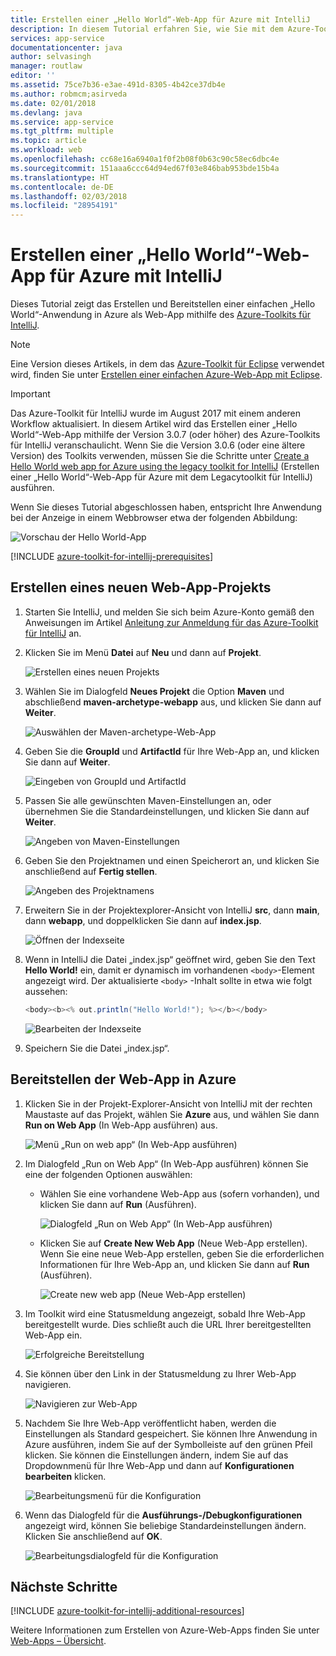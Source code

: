 ```yaml
---
title: Erstellen einer „Hello World“-Web-App für Azure mit IntelliJ
description: In diesem Tutorial erfahren Sie, wie Sie mit dem Azure-Toolkit für IntelliJ eine „Hello World“-Web-App für Azure erstellen.
services: app-service
documentationcenter: java
author: selvasingh
manager: routlaw
editor: ''
ms.assetid: 75ce7b36-e3ae-491d-8305-4b42ce37db4e
ms.author: robmcm;asirveda
ms.date: 02/01/2018
ms.devlang: java
ms.service: app-service
ms.tgt_pltfrm: multiple
ms.topic: article
ms.workload: web
ms.openlocfilehash: cc68e16a6940a1f0f2b08f0b63c90c58ec6dbc4e
ms.sourcegitcommit: 151aaa6ccc64d94ed67f03e846bab953bde15b4a
ms.translationtype: HT
ms.contentlocale: de-DE
ms.lasthandoff: 02/03/2018
ms.locfileid: "28954191"
---
```

# <a name="create-a-hello-world-web-app-for-azure-using-intellij"></a>Erstellen einer „Hello World“-Web-App für Azure mit IntelliJ

Dieses Tutorial zeigt das Erstellen und Bereitstellen einer einfachen „Hello World“-Anwendung in Azure als Web-App mithilfe des [Azure-Toolkits für IntelliJ].

> [!NOTE]
>
> Eine Version dieses Artikels, in dem das [Azure-Toolkit für Eclipse] verwendet wird, finden Sie unter [Erstellen einer einfachen Azure-Web-App mit Eclipse][eclipse-hello-world].
>

> [!IMPORTANT]
> 
> Das Azure-Toolkit für IntelliJ wurde im August 2017 mit einem anderen Workflow aktualisiert. In diesem Artikel wird das Erstellen einer „Hello World“-Web-App mithilfe der Version 3.0.7 (oder höher) des Azure-Toolkits für IntelliJ veranschaulicht. Wenn Sie die Version 3.0.6 (oder eine ältere Version) des Toolkits verwenden, müssen Sie die Schritte unter [Create a Hello World web app for Azure using the legacy toolkit for IntelliJ][Legacy Version] (Erstellen einer „Hello World“-Web-App für Azure mit dem Legacytoolkit für IntelliJ) ausführen.
> 

Wenn Sie dieses Tutorial abgeschlossen haben, entspricht Ihre Anwendung bei der Anzeige in einem Webbrowser etwa der folgenden Abbildung:

![Vorschau der Hello World-App][browse-web-app]

[!INCLUDE [azure-toolkit-for-intellij-prerequisites](../includes/azure-toolkit-for-intellij-prerequisites.md)]

## <a name="create-a-new-web-app-project"></a>Erstellen eines neuen Web-App-Projekts

1. Starten Sie IntelliJ, und melden Sie sich beim Azure-Konto gemäß den Anweisungen im Artikel [Anleitung zur Anmeldung für das Azure-Toolkit für IntelliJ][intelliJ-sign-in-instructions] an.

1. Klicken Sie im Menü **Datei** auf **Neu** und dann auf **Projekt**.
   
   ![Erstellen eines neuen Projekts][file-new-project]

1. Wählen Sie im Dialogfeld **Neues Projekt** die Option **Maven** und abschließend **maven-archetype-webapp** aus, und klicken Sie dann auf **Weiter**.
   
   ![Auswählen der Maven-archetype-Web-App][maven-archetype-webapp]
   
1. Geben Sie die **GroupId** und **ArtifactId** für Ihre Web-App an, und klicken Sie dann auf **Weiter**.
   
   ![Eingeben von GroupId und ArtifactId][groupid-and-artifactid]

1. Passen Sie alle gewünschten Maven-Einstellungen an, oder übernehmen Sie die Standardeinstellungen, und klicken Sie dann auf **Weiter**.
   
   ![Angeben von Maven-Einstellungen][maven-options]

1. Geben Sie den Projektnamen und einen Speicherort an, und klicken Sie anschließend auf **Fertig stellen**.
   
   ![Angeben des Projektnamens][project-name]

1. Erweitern Sie in der Projektexplorer-Ansicht von IntelliJ **src**, dann **main**, dann **webapp**, und doppelklicken Sie dann auf **index.jsp**.
   
   ![Öffnen der Indexseite][open-index-page]

1. Wenn in IntelliJ die Datei „index.jsp“ geöffnet wird, geben Sie den Text **Hello World!** ein, damit er dynamisch im vorhandenen `<body>`-Element angezeigt wird. Der aktualisierte `<body>` -Inhalt sollte in etwa wie folgt aussehen:
   
   ```java
   <body><b><% out.println("Hello World!"); %></b></body>
   ``` 

   ![Bearbeiten der Indexseite][edit-index-page]

1. Speichern Sie die Datei „index.jsp“.

## <a name="deploy-your-web-app-to-azure"></a>Bereitstellen der Web-App in Azure

1. Klicken Sie in der Projekt-Explorer-Ansicht von IntelliJ mit der rechten Maustaste auf das Projekt, wählen Sie **Azure** aus, und wählen Sie dann **Run on Web App** (In Web-App ausführen) aus.
   
   ![Menü „Run on web app“ (In Web-App ausführen)][run-on-web-app-menu]

1. Im Dialogfeld „Run on Web App“ (In Web-App ausführen) können Sie eine der folgenden Optionen auswählen:

   * Wählen Sie eine vorhandene Web-App aus (sofern vorhanden), und klicken Sie dann auf **Run** (Ausführen).

      ![Dialogfeld „Run on Web App“ (In Web-App ausführen)][run-on-web-app-dialog]

   * Klicken Sie auf **Create New Web App** (Neue Web-App erstellen). Wenn Sie eine neue Web-App erstellen, geben Sie die erforderlichen Informationen für Ihre Web-App an, und klicken Sie dann auf **Run** (Ausführen).

      ![Create new web app (Neue Web-App erstellen)][create-new-web-app-dialog]

1. Im Toolkit wird eine Statusmeldung angezeigt, sobald Ihre Web-App bereitgestellt wurde. Dies schließt auch die URL Ihrer bereitgestellten Web-App ein.

   ![Erfolgreiche Bereitstellung][successfully-deployed]

1. Sie können über den Link in der Statusmeldung zu Ihrer Web-App navigieren.

   ![Navigieren zur Web-App][browse-web-app]

1. Nachdem Sie Ihre Web-App veröffentlicht haben, werden die Einstellungen als Standard gespeichert. Sie können Ihre Anwendung in Azure ausführen, indem Sie auf der Symbolleiste auf den grünen Pfeil klicken. Sie können die Einstellungen ändern, indem Sie auf das Dropdownmenü für Ihre Web-App und dann auf **Konfigurationen bearbeiten** klicken.

   ![Bearbeitungsmenü für die Konfiguration][edit-configuration-menu]

1. Wenn das Dialogfeld für die **Ausführungs-/Debugkonfigurationen** angezeigt wird, können Sie beliebige Standardeinstellungen ändern. Klicken Sie anschließend auf **OK**.

   ![Bearbeitungsdialogfeld für die Konfiguration][edit-configuration-dialog]

## <a name="next-steps"></a>Nächste Schritte

[!INCLUDE [azure-toolkit-for-intellij-additional-resources](../includes/azure-toolkit-for-intellij-additional-resources.md)]

Weitere Informationen zum Erstellen von Azure-Web-Apps finden Sie unter [Web-Apps – Übersicht].

<!-- URL List -->

[Azure-Toolkits für IntelliJ]: azure-toolkit-for-intellij.md
[Azure-Toolkit für Eclipse]: ../eclipse/azure-toolkit-for-eclipse.md
[eclipse-hello-world]: ../eclipse/azure-toolkit-for-eclipse-create-hello-world-web-app.md
[Web-Apps – Übersicht]: /azure/app-service/app-service-web-overview
[Apache Tomcat]: http://tomcat.apache.org/
[Jetty]: http://www.eclipse.org/jetty/
[Legacy Version]: azure-toolkit-for-intellij-create-hello-world-web-app-legacy-version.md
[intelliJ-sign-in-instructions]: azure-toolkit-for-intellij-sign-in-instructions.md

<!-- IMG List -->

[file-new-project]: ./media/azure-toolkit-for-intellij-create-hello-world-web-app/file-new-project.png
[maven-archetype-webapp]: ./media/azure-toolkit-for-intellij-create-hello-world-web-app/maven-archetype-webapp.png
[groupid-and-artifactid]: ./media/azure-toolkit-for-intellij-create-hello-world-web-app/groupid-and-artifactid.png
[maven-options]: ./media/azure-toolkit-for-intellij-create-hello-world-web-app/maven-options.png
[project-name]: ./media/azure-toolkit-for-intellij-create-hello-world-web-app/project-name.png
[open-index-page]: ./media/azure-toolkit-for-intellij-create-hello-world-web-app/open-index-page.png
[edit-index-page]: ./media/azure-toolkit-for-intellij-create-hello-world-web-app/edit-index-page.png
[run-on-web-app-menu]: ./media/azure-toolkit-for-intellij-create-hello-world-web-app/run-on-web-app-menu.png
[run-on-web-app-dialog]: ./media/azure-toolkit-for-intellij-create-hello-world-web-app/run-on-web-app-dialog.png
[create-new-web-app-dialog]: ./media/azure-toolkit-for-intellij-create-hello-world-web-app/create-new-web-app-dialog.png
[successfully-deployed]: ./media/azure-toolkit-for-intellij-create-hello-world-web-app/successfully-deployed.png
[browse-web-app]: ./media/azure-toolkit-for-intellij-create-hello-world-web-app/browse-web-app.png
[edit-configuration-menu]: ./media/azure-toolkit-for-intellij-create-hello-world-web-app/edit-configuration-menu.png
[edit-configuration-dialog]: ./media/azure-toolkit-for-intellij-create-hello-world-web-app/edit-configuration-dialog.png
